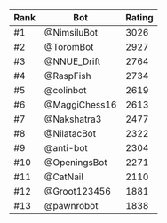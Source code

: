 Rank|Bot|Rating
---|---|---
#1|@NimsiluBot|3026
#2|@ToromBot|2927
#3|@NNUE_Drift|2764
#4|@RaspFish|2734
#5|@colinbot|2619
#6|@MaggiChess16|2613
#7|@Nakshatra3|2477
#8|@NilatacBot|2322
#9|@anti-bot|2304
#10|@OpeningsBot|2271
#11|@CatNail|2110
#12|@Groot123456|1881
#13|@pawnrobot|1838
